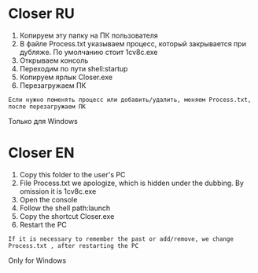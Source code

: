 # Closer RU
1. Копируем эту папку на ПК пользователя
2. В файле Process.txt указываем процесс, который закрывается при дубляже. По умолчанию стоит 1cv8c.exe
3. Открываем консоль
4. Переходим по пути shell:startup
5. Копируем ярлык Closer.exe
6. Перезагружаем ПК

```Если нужно поменять процесс или добавить/удалить, меняем Process.txt, после перезагружаем ПК```

Только для Windows

# Closer EN
1. Copy this folder to the user's PC
2. File Process.txt we apologize, which is hidden under the dubbing. By omission it is 1cv8c.exe
3. Open the console
4. Follow the shell path:launch
5. Copy the shortcut Closer.exe
6. Restart the PC

```If it is necessary to remember the past or add/remove, we change Process.txt , after restarting the PC```

Only for Windows
